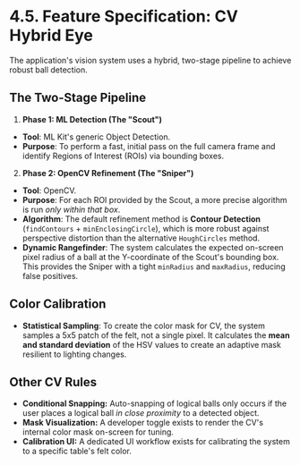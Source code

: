 # 4.5. Feature Specification: CV Hybrid Eye

The application's vision system uses a hybrid, two-stage pipeline to achieve robust ball detection.

## The Two-Stage Pipeline

1. **Phase 1: ML Detection (The "Scout")**

* **Tool**: ML Kit's generic Object Detection.
* **Purpose**: To perform a fast, initial pass on the full camera frame and identify Regions of
  Interest (ROIs) via bounding boxes.

2. **Phase 2: OpenCV Refinement (The "Sniper")**

* **Tool**: OpenCV.
* **Purpose**: For each ROI provided by the Scout, a more precise algorithm is run *only within that
  box*.
* **Algorithm**: The default refinement method is **Contour Detection** (`findContours` +
  `minEnclosingCircle`), which is more robust against perspective distortion than the alternative
  `HoughCircles` method.
* **Dynamic Rangefinder**: The system calculates the expected on-screen pixel radius of a ball at
  the Y-coordinate of the Scout's bounding box. This provides the Sniper with a tight `minRadius`
  and `maxRadius`, reducing false positives.

## Color Calibration

* **Statistical Sampling**: To create the color mask for CV, the system samples a 5x5 patch of the
  felt, not a single pixel. It calculates the **mean and standard deviation** of the HSV values to
  create an adaptive mask resilient to lighting changes.

## Other CV Rules

* **Conditional Snapping:** Auto-snapping of logical balls only occurs if the user places a logical
  ball *in close proximity* to a detected object.
* **Mask Visualization:** A developer toggle exists to render the CV's internal color mask on-screen
  for tuning.
* **Calibration UI:** A dedicated UI workflow exists for calibrating the system to a specific
  table's felt color.